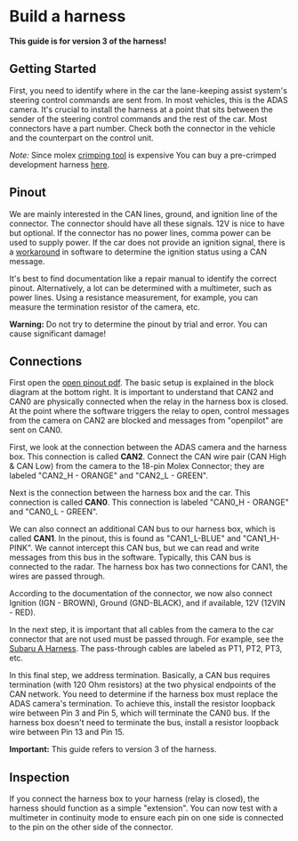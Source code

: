 #  Build a harness
**This guide is for version 3 of the harness!**

## Getting Started

First, you need to identify where in the car the lane-keeping assist system's steering control commands are sent from. 
In most vehicles, this is the ADAS camera.
It's crucial to install the harness at a point that sits between the sender of the steering control commands and the rest of the car.
Most connectors have a part number. Check both the connector in the vehicle and the counterpart on the control unit. 

*Note:* Since molex [crimping tool]("https://www.digikey.com/en/products/detail/molex/0638192300/2413335") is expensive You can buy a pre-crimped development harness [here]("https://comma.ai/shop/harness-connector"). 

## Pinout

We are mainly interested in the CAN lines, ground, and ignition line of the connector. 
The connector should have all these signals. 12V is nice to have but optional. 
If the connector has no power lines, comma power can be used to supply power. 
If the car does not provide an ignition signal, there is a [workaround]("https://github.com/commaai/panda/blob/1cbcc13c35429b06e9d36c55b9ab46df73a8b51a/board/drivers/can_common.h#L198") in software to determine the ignition status using a CAN message.

It's best to find documentation like a repair manual to identify the correct pinout. 
Alternatively, a lot can be determined with a multimeter, such as power lines.
Using a resistance measurement, for example, you can measure the termination resistor of the camera, etc.

**Warning:** Do not try to determine the pinout by trial and error. You can cause significant damage!

## Connections

First open the [open pinout pdf](./v3/open_pinout.pdf). The basic setup is explained in the block diagram at the bottom right. 
It is important to understand that CAN2 and CAN0 are physically connected when the relay in the harness box is closed. 
At the point where the software triggers the relay to open, control messages from the camera on CAN2 are blocked and messages from "openpilot" are sent on CAN0.

First, we look at the connection between the ADAS camera and the harness box. This connection is called **CAN2**. 
Connect the CAN wire pair (CAN High & CAN Low) from the camera to the 18-pin Molex Connector; they are labeled "CAN2_H - ORANGE" and "CAN2_L - GREEN".

Next is the connection between the harness box and the car. This connection is called **CAN0**. 
This connection is labeled "CAN0_H - ORANGE" and "CAN0_L - GREEN".

We can also connect an additional CAN bus to our harness box, which is called **CAN1**.
In the pinout, this is found as "CAN1_L-BLUE" and "CAN1_H-PINK". We cannot intercept this CAN bus, but we can read and write messages from this bus in the software.
Typically, this CAN bus is connected to the radar. The harness box has two connections for CAN1, the wires are passed through. 

According to the documentation of the connector, we now also connect Ignition (IGN - BROWN), Ground (GND-BLACK), and if available, 12V (12VIN - RED). 

In the next step, it is important that all cables from the camera to the car connector that are not used must be passed through. 
For example, see the [Subaru A Harness](./v3/Subaru_A_Harness.pdf). The pass-through cables are labeled as PT1, PT2, PT3, etc.

In this final step, we address termination. Basically, a CAN bus requires termination (with 120 Ohm resistors) at the two physical endpoints of the CAN network.
You need to determine if the harness box must replace the ADAS camera's termination. 
To achieve this, install the resistor loopback wire between Pin 3 and Pin 5, which will terminate the CAN0 bus.
If the harness box doesn't need to terminate the bus, install a resistor loopback wire between Pin 13 and Pin 15.

**Important:** This guide refers to version 3 of the harness.

## Inspection
If you connect the harness box to your harness (relay is closed), the harness should function as a simple "extension".
You can now test with a multimeter in continuity mode to ensure each pin on one side is connected to the pin on the other side of the connector.
